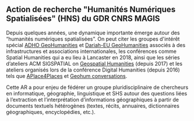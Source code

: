 ## Action de recherche "Humanités Numériques Spatialisées" (HNS) du GDR CNRS MAGIS



Depuis quelques années, une dynamique importante émerge autour des “humanités numériques spatialisées”.
On peut citer les groupes d'intérêt spécial [​ADHO GeoHumanities](https://geohumanities.org/?p=115) et ​[Dariah-EU GeoHumanities](https://www.dariah.eu/activities/working-groups/geohumanities/) associés à des infrastructures et associations internationales, les conférences comme ​Spatial Humanities qui a eu lieu à Lancaster en 2018, ainsi que les séries d’ateliers ​ACM SIGSPATIAL on [Geospatial Humanities](https://ludovicmoncla.github.io/sigspatial-geohumanities-2023/) (depuis 2017) et les ateliers organisés lors de la conférence Digital Humanities (depuis 2016) tels que [​APlace4Places](http://aplace4places.github.io) et ​[Geohum conversations​](https://geohumanities.org/?p=115).


Cette AR a pour enjeu de fédérer un groupe pluridisciplinaire de chercheurs en informatique, géographie, linguistique et SHS autour des questions liées à l’extraction et l’interprétation d’informations géographiques à partir de documents textuels hétérogènes ​(textes, récits, annuaires, dictionnaires géographiques, encyclopédies, etc.)​.

